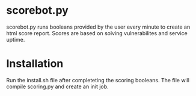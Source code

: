 # scorebot.py
scorebot.py runs booleans provided by the user every minute to create an html score report. Scores are based on solving vulnerabilites and service uptime.
# Installation
Run the install.sh file after completeting the scoring booleans. The file will compile scoring.py and create an init job.
